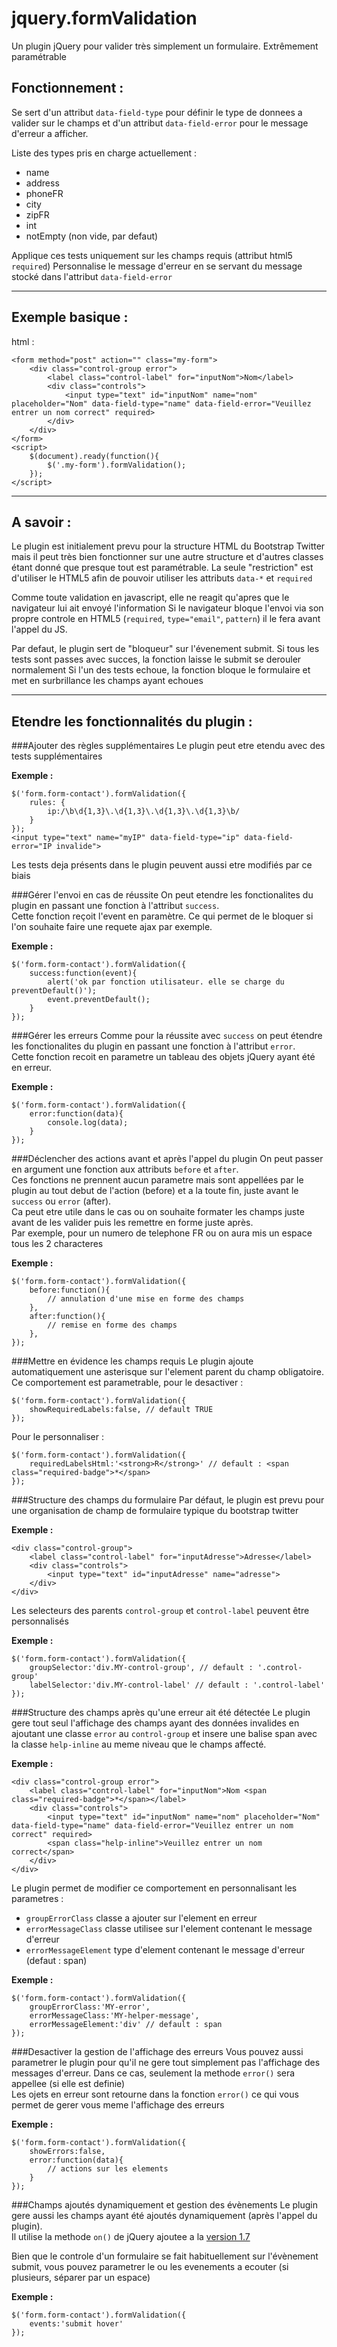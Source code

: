 jquery.formValidation
=====================

Un plugin jQuery pour valider très simplement un formulaire. Extrêmement paramétrable

Fonctionnement :
----------------
Se sert d'un attribut `data-field-type` pour définir le type de donnees a valider sur le champs et d'un attribut `data-field-error` pour le message d'erreur a afficher.

Liste des types pris en charge actuellement :

* name
* address
* phoneFR
* city
* zipFR
* int
* notEmpty (non vide, par defaut)

Applique ces tests uniquement sur les champs requis (attribut html5 `required`)
Personnalise le message d'erreur en se servant du message stocké dans l'attribut `data-field-error`


----------

Exemple basique :
-----------------

html :

	<form method="post" action="" class="my-form">
		<div class="control-group error">
			<label class="control-label" for="inputNom">Nom</label>
			<div class="controls">
				<input type="text" id="inputNom" name="nom" placeholder="Nom" data-field-type="name" data-field-error="Veuillez entrer un nom correct" required>
			</div>
		</div>
	</form>
    <script>
	    $(document).ready(function(){
	        $('.my-form').formValidation();
	    });
    </script>


----------

A savoir :
-----------------
	
Le plugin est initialement prevu pour la structure HTML du Bootstrap Twitter mais il peut très bien fonctionner sur une autre structure et d'autres classes étant donné que presque tout est paramétrable. La seule "restriction" est d'utiliser le HTML5 afin de pouvoir utiliser les attributs `data-*` et `required`

Comme toute validation en javascript, elle ne reagit qu'apres que le navigateur lui ait envoyé l'information
Si le navigateur bloque l'envoi via son propre controle en HTML5 (`required`, `type="email"`, `pattern`) il le fera avant l'appel du JS.

Par defaut, le plugin sert de "bloqueur" sur l'évenement submit. 
Si tous les tests sont passes avec succes, la fonction laisse le submit se derouler normalement
Si l'un des tests echoue, la fonction bloque le formulaire et met en surbrillance les champs ayant echoues


----------

Etendre les fonctionnalités du plugin :
-----------------

###Ajouter des règles supplémentaires
Le plugin peut etre etendu avec des tests supplémentaires

**Exemple :**

	$('form.form-contact').formValidation({
		rules: {
			ip:/\b\d{1,3}\.\d{1,3}\.\d{1,3}\.\d{1,3}\b/
		}
	});
	<input type="text" name="myIP" data-field-type="ip" data-field-error="IP invalide">
	
Les tests deja présents dans le plugin peuvent aussi etre modifiés par ce biais



###Gérer l'envoi en cas de réussite
On peut etendre les fonctionalites du plugin en passant une fonction à l'attribut `success`.  
Cette fonction reçoit l'event en paramètre. Ce qui permet de le bloquer si l'on souhaite faire une requete ajax par exemple.

**Exemple :**

	$('form.form-contact').formValidation({
		success:function(event){
			alert('ok par fonction utilisateur. elle se charge du preventDefault()');
			event.preventDefault();
		}
	});	



###Gérer les erreurs
Comme pour la réussite avec `success` on peut étendre les fonctionalites du plugin en passant une fonction à l'attribut `error`.  
Cette fonction recoit en parametre un tableau des objets jQuery ayant été en erreur.

**Exemple :**

	$('form.form-contact').formValidation({
		error:function(data){
			console.log(data);
		}
	});	



###Déclencher des actions avant et après l'appel du plugin
On peut passer en argument une fonction aux attributs `before` et `after`.  
Ces fonctions ne prennent aucun parametre mais sont appellées par le plugin au tout debut de l'action (before) et a la toute fin, juste avant le `success` ou `error` (after).  
Ca peut etre utile dans le cas ou on souhaite formater les champs juste avant de les valider puis les remettre en forme juste après.  
Par exemple, pour un numero de telephone FR ou on aura mis un espace tous les 2 characteres

**Exemple :**

	$('form.form-contact').formValidation({
		before:function(){
			// annulation d'une mise en forme des champs
		},
		after:function(){
			// remise en forme des champs
		},
	});	



###Mettre en évidence les champs requis
Le plugin ajoute automatiquement une asterisque sur l'element parent du champ obligatoire.  
Ce comportement est parametrable, pour le desactiver :

	$('form.form-contact').formValidation({
		showRequiredLabels:false, // default TRUE
	});	

Pour le personnaliser :

	$('form.form-contact').formValidation({
		requiredLabelsHtml:'<strong>R</strong>' // default : <span class="required-badge">*</span>
	});	



###Structure des champs du formulaire
Par défaut, le plugin est prevu pour une organisation de champ de formulaire typique du bootstrap twitter

**Exemple :**

	<div class="control-group">
		<label class="control-label" for="inputAdresse">Adresse</label>
		<div class="controls">
			<input type="text" id="inputAdresse" name="adresse">
		</div>
	</div>

Les selecteurs des parents `control-group` et `control-label` peuvent être personnalisés

**Exemple :**

	$('form.form-contact').formValidation({
		groupSelector:'div.MY-control-group', // default : '.control-group'
		labelSelector:'div.MY-control-label' // default : '.control-label'
	});	



###Structure des champs après qu'une erreur ait été détectée
Le plugin gere tout seul l'affichage des champs ayant des données invalides en ajoutant une classe `error` au `control-group` et insere une balise span avec la classe `help-inline` au meme niveau que le champs affecté.

**Exemple :**

	<div class="control-group error">
		<label class="control-label" for="inputNom">Nom <span class="required-badge">*</span></label>
		<div class="controls">
			<input type="text" id="inputNom" name="nom" placeholder="Nom" data-field-type="name" data-field-error="Veuillez entrer un nom correct" required>
			<span class="help-inline">Veuillez entrer un nom correct</span>
		</div>
	</div>

Le plugin permet de modifier ce comportement en personnalisant les parametres :

* `groupErrorClass`  classe a ajouter sur l'element en erreur
* `errorMessageClass`  classe utilisee sur l'element contenant le message d'erreur
* `errorMessageElement` type d'element contenant le message d'erreur (defaut : span)

**Exemple :**

	$('form.form-contact').formValidation({
		groupErrorClass:'MY-error',
		errorMessageClass:'MY-helper-message',
		errorMessageElement:'div' // default : span
	});	




###Desactiver la gestion de l'affichage des erreurs
Vous pouvez aussi parametrer le plugin pour qu'il ne gere tout simplement pas l'affichage des messages d'erreur.   Dans ce cas, seulement la methode `error()` sera appellee (si elle est definie)  
Les ojets en erreur sont retourne dans la fonction `error()` ce qui vous permet de gerer vous meme l'affichage des erreurs

**Exemple :**

	$('form.form-contact').formValidation({
		showErrors:false,
		error:function(data){
			// actions sur les elements
		}
	});	





###Champs ajoutés dynamiquement et gestion des évènements
Le plugin gere aussi les champs ayant été ajoutés dynamiquement (après l'appel du plugin).  
Il utilise la methode `on()` de jQuery ajoutee a la [version 1.7](http://api.jquery.com/category/version/1.7/)

Bien que le controle d'un formulaire se fait habituellement sur l'évènement submit, vous pouvez parametrer le ou les evenements a ecouter (si plusieurs, séparer par un espace)

**Exemple :**

	$('form.form-contact').formValidation({
		events:'submit hover'
	});	

